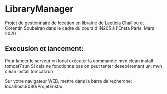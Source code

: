 # LibraryManager
Projet de gestionnaire de location en librairie de Laeticia Chaillou et Corentin Soubeiran dans le cadre du cours d'IN205 à l'Ensta Paris. Mars 2020

## Execusion et lancement:
Pour lancer le serveur en local exécuter la commande:
	mvn clean install tomcat7:run
Si cela ne fonctionne pas on peut tenter desepérement un:
	mvn clean install tomcat:run

Sur votre navigateur WEB, mettre dans la barre de recherche: 
	localhost:8080/ProjetEnsta/